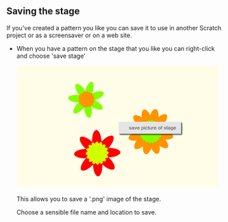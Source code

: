 

## Saving the stage

If you've created a pattern you like you can save it to use in another Scratch project or as a screensaver or on a web site. 

+ When you have a pattern on the stage that you like you can right-click and choose 'save stage'

	![screenshot](images/flower-save-stage.png)	
	
	This allows you to save a '.png' image of the stage. 
	
	Choose a sensible file name and location to save.
	
	